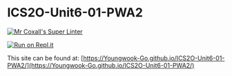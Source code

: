 # ICS2O-Unit6-01-PWA2

[![Mr Coxall's Super Linter](https://github.com/Youngwook-Go/ICS2O-Unit6-01-PWA2/workflows/Mr%20Coxall's%20Super%20Linter/badge.svg)](https://github.com/Youngwook-Go/ICS2O-Unit6-01-PWA2/actions)

[![Run on Repl.it](https://repl.it/badge/github/Youngwook-Go/ICS2O-Unit6-01-PWA2)](https://repl.it/github/Youngwook-Go/ICS2O-Unit6-01-PWA2)

This site can be found at: [https://Youngwook-Go.github.io/ICS2O-Unit6-01-PWA2/](https://Youngwook-Go.github.io/ICS2O-Unit6-01-PWA2/)
